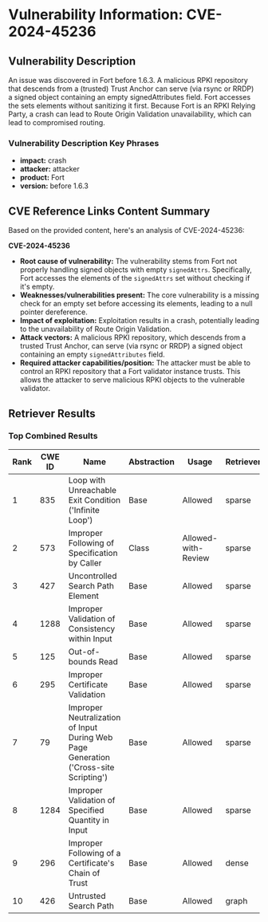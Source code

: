 # Vulnerability Information: CVE-2024-45236

## Vulnerability Description
An issue was discovered in Fort before 1.6.3. A malicious RPKI repository that descends from a (trusted) Trust Anchor can serve (via rsync or RRDP) a signed object containing an empty signedAttributes field. Fort accesses the sets elements without sanitizing it first. Because Fort is an RPKI Relying Party, a crash can lead to Route Origin Validation unavailability, which can lead to compromised routing.

### Vulnerability Description Key Phrases
- **impact:** crash
- **attacker:** attacker
- **product:** Fort
- **version:** before 1.6.3

## CVE Reference Links Content Summary
Based on the provided content, here's an analysis of CVE-2024-45236:

**CVE-2024-45236**

*   **Root cause of vulnerability:** The vulnerability stems from Fort not properly handling signed objects with empty `signedAttrs`. Specifically, Fort accesses the elements of the `signedAttrs` set without checking if it's empty.
*   **Weaknesses/vulnerabilities present:** The core vulnerability is a missing check for an empty set before accessing its elements, leading to a null pointer dereference.
*   **Impact of exploitation:** Exploitation results in a crash, potentially leading to the unavailability of Route Origin Validation.
*  **Attack vectors:** A malicious RPKI repository, which descends from a trusted Trust Anchor, can serve (via rsync or RRDP) a signed object containing an empty `signedAttributes` field.
*   **Required attacker capabilities/position:** The attacker must be able to control an RPKI repository that a Fort validator instance trusts. This allows the attacker to serve malicious RPKI objects to the vulnerable validator.

## Retriever Results

### Top Combined Results

| Rank | CWE ID | Name | Abstraction | Usage  | Retrievers | Individual Scores |
|------|--------|------|-------------|-------|------------|-------------------|
| 1 | 835 | Loop with Unreachable Exit Condition ('Infinite Loop') | Base | Allowed | sparse | 0.104 |
| 2 | 573 | Improper Following of Specification by Caller | Class | Allowed-with-Review | sparse | 0.103 |
| 3 | 427 | Uncontrolled Search Path Element | Base | Allowed | sparse | 0.100 |
| 4 | 1288 | Improper Validation of Consistency within Input | Base | Allowed | sparse | 0.099 |
| 5 | 125 | Out-of-bounds Read | Base | Allowed | sparse | 0.098 |
| 6 | 295 | Improper Certificate Validation | Base | Allowed | sparse | 0.097 |
| 7 | 79 | Improper Neutralization of Input During Web Page Generation ('Cross-site Scripting') | Base | Allowed | sparse | 0.096 |
| 8 | 1284 | Improper Validation of Specified Quantity in Input | Base | Allowed | sparse | 0.096 |
| 9 | 296 | Improper Following of a Certificate's Chain of Trust | Base | Allowed | dense | 0.533 |
| 10 | 426 | Untrusted Search Path | Base | Allowed | graph | 0.002 |


